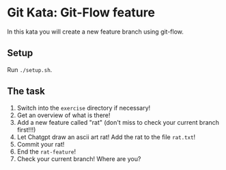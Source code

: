 # Git Kata: Git-Flow feature

In this kata you will create a new feature branch using git-flow.

## Setup

Run `./setup.sh`.

## The task

1. Switch into the `exercise` directory if necessary!
1. Get an overview of what is there!
1. Add a new feature called "rat" (don't miss to check your current branch first!!!)
1. Let Chatgpt draw an ascii art rat! Add the rat to the file `rat.txt`!
1. Commit your rat!
1. End the `rat-feature`!
1. Check your current branch! Where are you?